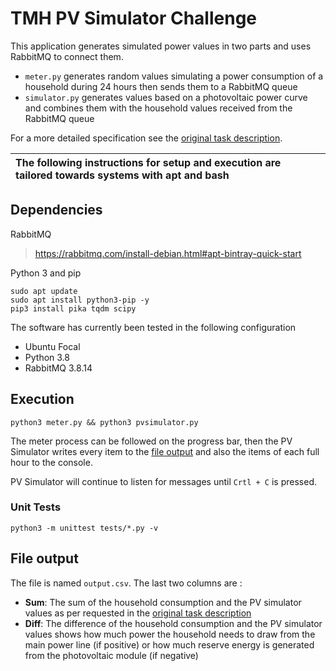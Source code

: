  # TMH PV Simulator Challenge
 
This application generates simulated power values in two parts and uses RabbitMQ to connect them.
*  `meter.py` generates random values simulating a power consumption of a household during 24 hours then sends them to 
   a RabbitMQ queue
*  `simulator.py` generates values based on a photovoltaic power curve and combines them with the household values
   received from the RabbitMQ queue
   
For a more detailed specification see the [original task description](./docs/PV%20Simulator%20Challenge.pdf).

| The following instructions for setup and execution are tailored towards systems with apt and bash |
| :--- |

## Dependencies

RabbitMQ 

> https://rabbitmq.com/install-debian.html#apt-bintray-quick-start

Python 3 and pip
```
sudo apt update
sudo apt install python3-pip -y
pip3 install pika tqdm scipy
```
The software has currently been tested in the following configuration
* Ubuntu Focal
* Python 3.8 
* RabbitMQ 3.8.14

## Execution

```
python3 meter.py && python3 pvsimulator.py
```

The meter process can be followed on the progress bar, then the PV Simulator writes every item to the 
[file output](#File-output) and also the items of each full hour to the console.

PV Simulator will continue to listen for messages until `Crtl + C` is pressed.

### Unit Tests

```
python3 -m unittest tests/*.py -v
```

## File output

The file is named `output.csv`. The last two columns are :
* **Sum**: The sum of the household consumption and the PV simulator values as per requested in the 
  [original task description](./docs/PV%20Simulator%20Challenge.pdf)
* **Diff**: The difference of the household consumption and the PV simulator values shows how much power the household
  needs to draw from the main power line (if positive) or how much reserve energy is generated from the photovoltaic
  module (if negative)
